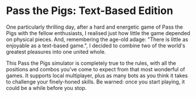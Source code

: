 Pass the Pigs: Text-Based Edition
=================================

One particularly thrilling day, after a hard and energetic game of Pass the Pigs with the fellow enthusiasts, I realised just how little the game depended on physical pieces. And, remembering the age-old adage: "There is little as enjoyable as a text-based game.", I decided to combine two of the world's greatest pleasures into one united whole.

This Pass the Pigs simulator is completely true to the rules, with all the positions and combos you've come to expect from that most wonderful of games. It supports local multiplayer, plus as many bots as you think it takes to challenge your finely-honed skills. Be warned: once you start playing, it could be a while before you stop.